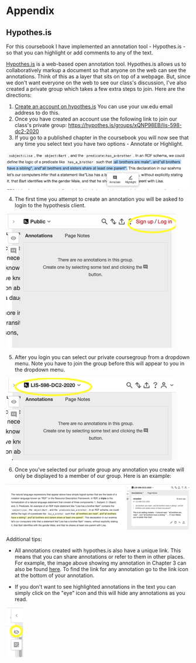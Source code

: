 # Appendix

## Hypothes.is

For this coursebook I have implemented an annotation tool - Hypothes.is - so that you can highlight or add comments to any of the text.

[Hypothes.is](https://web.hypothes.is/) is a web-based open annotation tool. Hypothes.is allows us to collaboratively markup a document so that anyone on the web can see the annotations. Think of this as a layer that sits on top of a webpage. But, since we don't want everyone on the web to see our class's discussion, I've also created a private group which takes a few extra steps to join. Here are the directions:

1. [Create an account on hypothes.is](https://hypothes.is/signup) You can use your uw.edu email address to do this.
2. Once you have created an account use the following link to join our class's private group: https://hypothes.is/groups/xQNP98EB/lis-598-dc2-2020
3. If you go to a published chapter in the coursebook you will now see that any time you select text you have two options - Annotate or Highlight.

![](https://raw.githubusercontent.com/OpenDataLiteracy/LIS-598-Sp2020-DC2/master/Images/ClientPopUp.png)

4. The first time you attempt to create an annotation you will be asked to login to the hypothesis client.

![](https://raw.githubusercontent.com/OpenDataLiteracy/LIS-598-Sp2020-DC2/master/Images/Login.png)

5. After you login you can select our private coursegroup from a dropdown menu. Note you have to join the group before this will appear to you in the dropdown menu.

![](https://raw.githubusercontent.com/OpenDataLiteracy/LIS-598-Sp2020-DC2/master/Images/ClassGroup.png)

6. Once you've selected our private group any annotation you create will only be displayed to a member of our group. Here is an example:

![](https://raw.githubusercontent.com/OpenDataLiteracy/LIS-598-Sp2020-DC2/master/Images/ExampleAnnotation.png)

Additional tips:

- All annotations created with hypothes.is also have a unique link. This means that you can share annotations or refer to them in other places. For example, the image above showing my annotation in Chapter 3 can also be found [here](https://hyp.is/gEwxjHwIEeqzMG8LvDfBOw/nniiicc.github.io/LIS-598-DC2-Sp2020/tables-trees-and-triples.html). To find the link for any annotation go to the link icon at the bottom of your annotation.  

- If you don't want to see highlighted annotations in the text you can simply click on the "eye" icon and this will hide any annotations as you read.

![](https://raw.githubusercontent.com/OpenDataLiteracy/LIS-598-Sp2020-DC2/master/Images/EyeIconOff.png)
